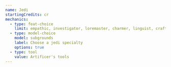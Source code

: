 ```yaml
---
name: Jedi
startingCredits: cr
mechanics:
  - type: feat-choice
    limit: empathic, investigator, loremaster, charmer, linguist, crafter, formfighting dabbler, force-sensitive
  - type: model-choice
    model: subgrounds
    label: Choose a jedi specialty
    options: true
  - type: tool
    value: Artificer's tools
---
```

